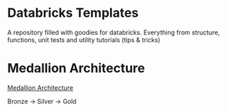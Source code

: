 # Databricks Templates
A repository filled with goodies for databricks. Everything from structure, functions, unit tests and utility tutorials (tips & tricks)

# Medallion Architecture
[Medallion Architecture](Medallion%20Architecture/README.md)

Bronze -> Silver -> Gold
